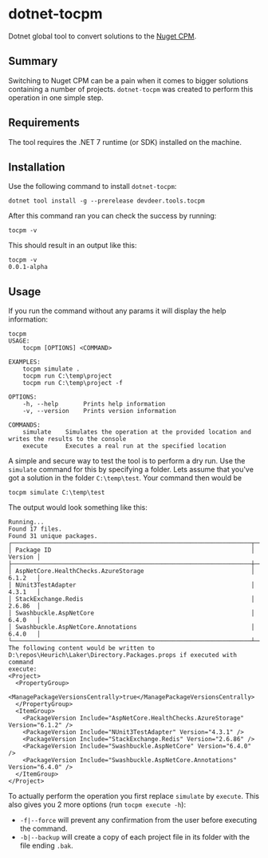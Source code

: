 # dotnet-tocpm

Dotnet global tool to convert solutions to the [Nuget CPM](https://devblogs.microsoft.com/nuget/introducing-central-package-management/).

## Summary

Switching to Nuget CPM can be a pain when it comes to bigger solutions containing a number of projects. `dotnet-tocpm` was created to perform this operation in one simple step.

## Requirements

The tool requires the .NET 7 runtime (or SDK) installed on the machine.

## Installation

Use the following command to install `dotnet-tocpm`:

```shell
dotnet tool install -g --prerelease devdeer.tools.tocpm
```

After this command ran you can check the success by running:

```shell
tocpm -v
```

This should result in an output like this:

```shell
tocpm -v
0.0.1-alpha
```

## Usage

If you run the command without any params it will display the help information:

```shell
tocpm
USAGE:
    tocpm [OPTIONS] <COMMAND>

EXAMPLES:
    tocpm simulate .
    tocpm run C:\temp\project
    tocpm run C:\temp\project -f

OPTIONS:
    -h, --help       Prints help information
    -v, --version    Prints version information

COMMANDS:
    simulate    Simulates the operation at the provided location and writes the results to the console
    execute     Executes a real run at the specified location

```

A simple and secure way to test the tool is to perform a dry run. Use the `simulate` command for this by specifying a folder. Lets assume that you've got a solution in the folder `C:\temp\test`. Your command then would be

```shell
tocpm simulate C:\temp\test
```

The output would look something like this:

```shell
Running...
Found 17 files.
Found 31 unique packages.
┌───────────────────────────────────────────────────────────────────┬─────────┐
│ Package ID                                                        │ Version │
├───────────────────────────────────────────────────────────────────┼─────────┤
│ AspNetCore.HealthChecks.AzureStorage                              │ 6.1.2   │
│ NUnit3TestAdapter                                                 │ 4.3.1   │
│ StackExchange.Redis                                               │ 2.6.86  │
│ Swashbuckle.AspNetCore                                            │ 6.4.0   │
│ Swashbuckle.AspNetCore.Annotations                                │ 6.4.0   │
└───────────────────────────────────────────────────────────────────┴─────────┘
The following content would be written to D:\repos\Heurich\Laker\Directory.Packages.props if executed with command
execute:
<Project>
  <PropertyGroup>
    <ManagePackageVersionsCentrally>true</ManagePackageVersionsCentrally>
  </PropertyGroup>
  <ItemGroup>
    <PackageVersion Include="AspNetCore.HealthChecks.AzureStorage" Version="6.1.2" />
    <PackageVersion Include="NUnit3TestAdapter" Version="4.3.1" />
    <PackageVersion Include="StackExchange.Redis" Version="2.6.86" />
    <PackageVersion Include="Swashbuckle.AspNetCore" Version="6.4.0" />
    <PackageVersion Include="Swashbuckle.AspNetCore.Annotations" Version="6.4.0" />
  </ItemGroup>
</Project>
```

To actually perform the operation you first replace `simulate` by `execute`. This also gives you 2 more options (run `tocpm execute -h`):

- `-f|--force` will prevent any confirmation from the user before executing the command.
- `-b|--backup` will create a copy of each project file in its folder with the file ending `.bak`.
